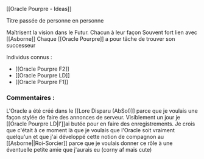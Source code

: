 [[Oracle Pourpre - Ideas]]

Titre passée de personne en personne

Maîtrisent la vision dans le Futur. Chacun à leur façon
Souvent fort lien avec [[Asborne]]
Chaque [[Oracle Pourpre]] a pour tâche de trouver son successeur

Individus connus :
- [[Oracle Pourpre F2]]
- [[Oracle Pourpre LD]]
- [[Oracle Pourpre F1]]

### Commentaires :
L'Oracle a été créé dans le [[Lore Disparu (AbSol)]] parce que je voulais une façon stylée de faire des annonces de serveur. Visiblement un jour je [[Oracle Pourpre LD|l']]ai butée pour en faire des enregistrements. Je crois que c'était à ce moment là que je voulais que l'Oracle soit vraiment quelqu'un et que j'ai développé cette notion de compagnon au [[Asborne||Roi-Sorcier]] parce que je voulais donner ce rôle à une éventuelle petite amie que j'aurais eu (corny af mais cute)
